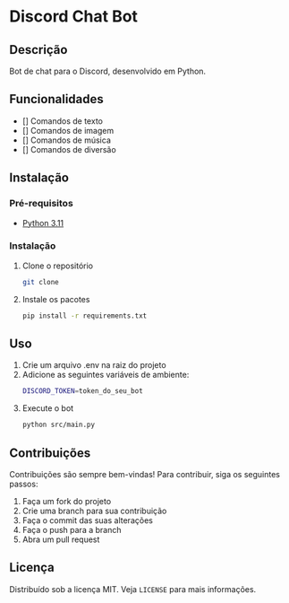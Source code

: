 # Discord Chat Bot
## Descrição
Bot de chat para o Discord, desenvolvido em Python.

## Funcionalidades
- [] Comandos de texto
- [] Comandos de imagem
- [] Comandos de música
- [] Comandos de diversão

## Instalação
### Pré-requisitos
- [Python 3.11](https://www.python.org/downloads/)

### Instalação
1. Clone o repositório
   ```sh
   git clone
    ```
2. Instale os pacotes
    ```sh
    pip install -r requirements.txt
    ```

## Uso
1. Crie um arquivo .env na raiz do projeto
2. Adicione as seguintes variáveis de ambiente:
    ```sh
    DISCORD_TOKEN=token_do_seu_bot
    ```
3. Execute o bot
    ```sh
    python src/main.py
    ```
## Contribuições
Contribuições são sempre bem-vindas! Para contribuir, siga os seguintes passos:
1. Faça um fork do projeto
2. Crie uma branch para sua contribuição
3. Faça o commit das suas alterações
4. Faça o push para a branch
5. Abra um pull request

## Licença
Distribuído sob a licença MIT. Veja `LICENSE` para mais informações.